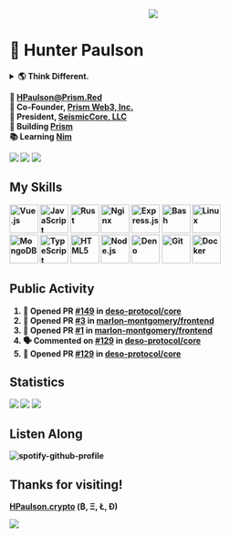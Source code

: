 <p align="center">
  <img src="https://user-images.githubusercontent.com/47159695/124520965-03aa1380-ddbc-11eb-9730-65d3c3241c55.png" />
</p>

# 👋 Hunter Paulson  
<details>
<summary> <b>🌎 Think Different.<b></summary>
<br>
<a href="http://www.youtube.com/watch?v=cpzvwkR1RYU"><img src="https://cdn.seismiccore.com/TGO.jpg"></a>
</details>

📧 **[HPaulson@Prism.Red](mailto:hpaulson@Prism.Red)**  
💼 Co-Founder, **[Prism Web3, Inc.](https://github.com/PrismWeb3)**  
💼 President, **[SeismicCore, LLC](https://github.com/SeismicCore)**  
🤝 Building [Prism](https://bitclout.com/u/PrismWeb3)  
📚 Learning [Nim](https://github.com/topics/nim)

<p align="left">
  <img src="https://img.shields.io/badge/Machine-Ubuntu%2020.10-informational?style=flat&logo=linux&style=for-the-badge" />
  <img src="https://img.shields.io/badge/Editor-VSCode-informational?style=flat&logo=visual-studio-code&style=for-the-badge&logoColor=blue" />
  <img src="https://komarev.com/ghpvc/?username=hpaulson&label=Visitors&style=flat" />
</p>

## My Skills
<div align="left">  
<img src="https://profilinator.rishav.dev/skills-assets/vuejs-original-wordmark.svg" alt="Vue.js" height="50" />  
<img src="https://profilinator.rishav.dev/skills-assets/javascript-original.svg" alt="JavaScript" height="50" />  
<img src="https://profilinator.rishav.dev/skills-assets/rust-plain.svg" alt="Rust" height="50" />  
<img src="https://profilinator.rishav.dev/skills-assets/nginx-original.svg" alt="Nginx" height="50" />  
<img src="https://profilinator.rishav.dev/skills-assets/express-original-wordmark.svg" alt="Express.js" height="50" />  
<img src="https://profilinator.rishav.dev/skills-assets/gnu_bash-icon.svg" alt="Bash" height="50" />  
<img src="https://profilinator.rishav.dev/skills-assets/linux-original.svg" alt="Linux" height="50" />  
<br>
<img src="https://profilinator.rishav.dev/skills-assets/mongodb-original-wordmark.svg" alt="MongoDB" height="50" />  
<img src="https://profilinator.rishav.dev/skills-assets/typescript-original.svg" alt="TypeScript" height="50" />  
<img src="https://profilinator.rishav.dev/skills-assets/html5-original-wordmark.svg" alt="HTML5" height="50" />  
<img src="https://profilinator.rishav.dev/skills-assets/nodejs-original-wordmark.svg" alt="Node.js" height="50" />  
<img src="https://profilinator.rishav.dev/skills-assets/deno.svg" alt="Deno" height="50" />  
<img src="https://profilinator.rishav.dev/skills-assets/git-scm-icon.svg" alt="Git" height="50" />  
<img src="https://profilinator.rishav.dev/skills-assets/docker-original-wordmark.svg" alt="Docker" height="50" />  
</div>



</td></tr></table> 


## Public Activity
<!--START_SECTION:activity-->
1. 💪 Opened PR [#149](https://github.com/deso-protocol/core/pull/149) in [deso-protocol/core](https://github.com/deso-protocol/core)
2. 💪 Opened PR [#3](https://github.com/marlon-montgomery/frontend/pull/3) in [marlon-montgomery/frontend](https://github.com/marlon-montgomery/frontend)
3. 💪 Opened PR [#1](https://github.com/marlon-montgomery/frontend/pull/1) in [marlon-montgomery/frontend](https://github.com/marlon-montgomery/frontend)
4. 🗣 Commented on [#129](https://github.com/deso-protocol/core/issues/129) in [deso-protocol/core](https://github.com/deso-protocol/core)
5. 💪 Opened PR [#129](https://github.com/deso-protocol/core/pull/129) in [deso-protocol/core](https://github.com/deso-protocol/core)
<!--END_SECTION:activity-->

## Statistics
![](https://github-readme-stats.vercel.app/api?username=HPaulson&show_icons=true&count_private=true&hide_border=true?count_private=true&show_border=false&include_all_commits=true&theme=tokyonight)
![](https://github-readme-stats.vercel.app/api/wakatime/?username=HPaulson&layout=compact&hide_border=true&theme=tokyonight)
![](https://github-readme-streak-stats.herokuapp.com/?user=hpaulson&theme=tokyonight&hide_border=true)


## Listen Along
![spotify-github-profile](https://spotify-github-profile.vercel.app/api/view?uid=ys0l6wuhmcwstj71cegoht8qy&cover_image=false&theme=default)

## Thanks for visiting!

[HPaulson.crypto](http://hpaulson.crypto) (₿, Ξ, Ł, Ð)

![](https://hit.yhype.me/github/profile?user_id=47159695)
